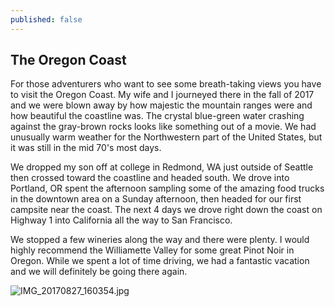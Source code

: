 ```yaml
---
published: false
---
```

## The Oregon Coast

For those adventurers who want to see some breath-taking views you have to visit the Oregon Coast.  My wife and I journeyed there in the fall of 2017 and we were blown away by how majestic the mountain ranges were and how beautiful the coastline was.  The crystal blue-green water crashing against the gray-brown rocks looks like something out of a movie.  We had unusually warm weather for the Northwestern part of the United States, but it was still in the mid 70's most days.  

We dropped my son off at college in Redmond, WA just outside of Seattle then crossed toward the coastline and headed south.  We drove into Portland, OR spent the afternoon sampling some of the amazing food trucks in the downtown area on a Sunday afternoon, then headed for our first campsite near the coast.  The next 4 days we drove right down the coast on Highway 1 into California all the way to San Francisco.

We stopped a few wineries along the way and there were plenty.  I would highly recommend the Williamette Valley for some great Pinot Noir in Oregon. While we spent a lot of time driving, we had a fantastic vacation and we will definitely be going there again.

![IMG_20170827_160354.jpg]({{site.baseurl}}/_posts/IMG_20170827_160354.jpg)


